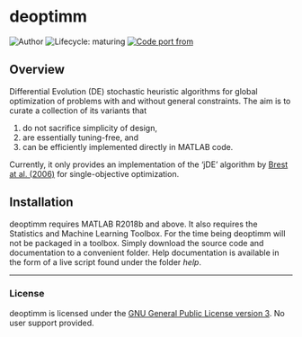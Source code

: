 
<!-- README.md is generated from README.Rmd. Please edit that file -->

# deoptimm

<!-- badges: start -->

![Author](https://img.shields.io/badge/author-Eduardo%20L.%20T.%20Conceição-green.svg)
![Lifecycle:
maturing](https://img.shields.io/badge/lifecycle-maturing-blue.svg)
[![Code port
from](https://img.shields.io/badge/code%20port%20from-DEoptimR-yellow.svg)](https://cran.r-project.org/package=DEoptimR)
<!-- badges: end -->

## Overview

Differential Evolution (DE) stochastic heuristic algorithms for global
optimization of problems with and without general constraints. The aim
is to curate a collection of its variants that

1.  do not sacrifice simplicity of design,
2.  are essentially tuning-free, and
3.  can be efficiently implemented directly in MATLAB code.

Currently, it only provides an implementation of the ‘jDE’ algorithm by
[Brest at al. (2006)](https://doi.org/10.1109/TEVC.2006.872133) for
single-objective optimization.

## Installation

deoptimm requires MATLAB R2018b and above. It also requires the
Statistics and Machine Learning Toolbox. For the time being deoptimm
will not be packaged in a toolbox. Simply download the source code and
documentation to a convenient folder. Help documentation is available in
the form of a live script found under the folder *help*.

------------------------------------------------------------------------

### License

deoptimm is licensed under the [GNU General Public License version
3](https://opensource.org/licenses/GPL-3.0). No user support provided.
